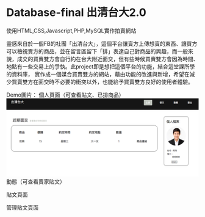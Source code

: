 # Database-final 出清台大2.0
使用HTML,CSS,Javascript,PHP,MySQL實作拍賣網站

靈感來⾃於⼀個FB的社團「出清台⼤」，這個平台讓賣⽅上傳想賣的東⻄、讓買⽅可以檢視賣⽅的商品，並在留⾔區留下「排」表達⾃⼰對商品的興趣，⽽⼀般來說，成交的買賣雙⽅會⾃⾏約在台⼤附近⾯交，但有些時候買賣雙⽅會因為時間、地點有⼀些交易上的爭執。此project即是想把這個平台的功能，結合這堂課所學的資料庫，
實作成⼀個媒合買賣雙⽅的網站，藉由功能的改進與新增，希望在減少買賣雙⽅在⾯交時不必要的衝突以外，也能給予買賣雙⽅良好的使⽤者體驗。

Demo圖片：
個人頁面（可查看貼文、已排商品）
![Optional Text](./demo/個人頁面.png)
動態（可查看賣家貼文）

貼文頁面

管理貼文頁面
